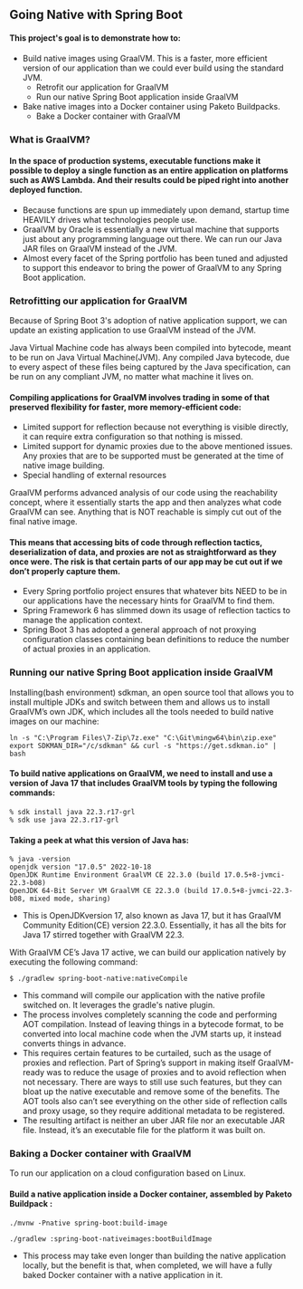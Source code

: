 ## Going Native with Spring Boot

#### This project's goal is to demonstrate how to:
- Build native images using GraalVM. This is a faster, more efficient version of our application than we could ever build using the standard JVM.
    - Retrofit our application for GraalVM
    - Run our native Spring Boot application inside GraalVM
- Bake native images into a Docker container using Paketo Buildpacks.
    - Bake a Docker container with GraalVM

### What is GraalVM?

#### In the space of production systems, executable functions make it possible to deploy a single function as an entire application on platforms such as AWS Lambda. And their results could be piped right into another deployed function.
- Because functions are spun up immediately upon demand, startup time HEAVILY drives what technologies people use.
- GraalVM by Oracle is essentially a new virtual machine that  supports just about any programming language out there. We can run our Java JAR files on GraalVM instead of the JVM.
- Almost every facet of the Spring portfolio has been tuned and adjusted to support this endeavor to bring the power of GraalVM to any Spring Boot application.

### Retrofitting our application for GraalVM

Because of Spring Boot 3's adoption of native application support, we can update an existing application to use GraalVM instead of the JVM.

Java Virtual Machine code has always been compiled into bytecode, meant to be run on Java Virtual Machine(JVM). Any compiled Java bytecode, due to every aspect of these files being captured by the Java specification, can be run on any compliant JVM, no matter what machine it lives on.

#### Compiling applications for GraalVM involves trading in some of that preserved flexibility for faster, more memory-efficient code:
- Limited support for reflection because not everything is visible directly, it can require extra configuration so that nothing is missed.
- Limited support for dynamic proxies due to the above mentioned issues. Any proxies that are to be supported must be generated at the time of native image building.
- Special handling of external resources

GraalVM performs advanced analysis of our code using the reachability concept, where it essentially starts the app and then analyzes what code GraalVM can see. Anything that is NOT reachable is simply cut out of the final native image.

#### This means that accessing bits of code through reflection tactics, deserialization of data, and proxies are not as straightforward as they once were. The risk is that certain parts of our app may be cut out if we don’t properly capture them.
- Every Spring portfolio project ensures that whatever bits NEED to be in our applications have the necessary hints for GraalVM to find them.
- Spring Framework 6 has slimmed down its usage of reflection tactics to manage the application context.
- Spring Boot 3 has adopted a general approach of not proxying configuration classes containing bean definitions to reduce the number of actual proxies in an application.


### Running our native Spring Boot application inside GraalVM

Installing(bash environment) sdkman, an open source tool that allows you to install multiple JDKs and switch between them and allows us to install GraalVM’s own JDK, which includes all the tools needed to build native images on our machine:
```
ln -s "C:\Program Files\7-Zip\7z.exe" "C:\Git\mingw64\bin\zip.exe"
export SDKMAN_DIR="/c/sdkman" && curl -s "https://get.sdkman.io" | bash
```

#### To build native applications on GraalVM, we need to install and use a version of Java 17 that includes GraalVM tools by typing the following commands:
```
% sdk install java 22.3.r17-grl
% sdk use java 22.3.r17-grl
```

#### Taking a peek at what this version of Java has:
```
% java -version
openjdk version "17.0.5" 2022-10-18
OpenJDK Runtime Environment GraalVM CE 22.3.0 (build 17.0.5+8-jvmci-22.3-b08)
OpenJDK 64-Bit Server VM GraalVM CE 22.3.0 (build 17.0.5+8-jvmci-22.3-b08, mixed mode, sharing)
```
- This is OpenJDKversion 17, also known as Java 17, but it has GraalVM Community Edition(CE) version 22.3.0. Essentially, it has all the bits for Java 17 stirred together with GraalVM 22.3.

With GraalVM CE’s Java 17 active, we can build our application natively by executing the following command:
```
$ ./gradlew spring-boot-native:nativeCompile
```
- This command will compile our application with the native profile switched on. It leverages the gradle's native plugin.
- The process involves completely scanning the code and performing AOT compilation. Instead of leaving things in a bytecode format, to be converted into local machine code when the JVM starts up, it instead converts things in advance.
- This requires certain features to be curtailed, such as the usage of proxies and reflection. Part of Spring’s support in making itself GraalVM-ready was to reduce the usage of proxies and to avoid reflection when not necessary. There are ways to still use such features, but they can bloat up the native executable and remove some of the benefits. The AOT tools also can’t see everything on the other side of reflection calls and proxy usage, so they require additional metadata to be registered.
- The resulting artifact is neither an uber JAR file nor an executable JAR file. Instead, it’s an executable file for the platform it was built on.


### Baking a Docker container with GraalVM

To run our application on a cloud configuration based on Linux.

#### Build a native application inside a Docker container, assembled by Paketo Buildpack :
```
./mvnw -Pnative spring-boot:build-image
```
```
./gradlew :spring-boot-nativeimages:bootBuildImage
```
- This process may take even longer than building the native application locally, but the benefit is that, when completed, we will have a fully baked Docker container with a native application in it.